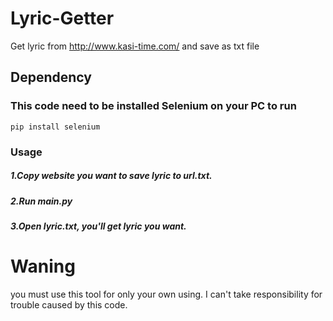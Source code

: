 # Lyric-Getter
Get lyric from http://www.kasi-time.com/ and save as txt file

## Dependency
### This code need to be installed Selenium on your PC to run
`pip install selenium`

### Usage
##### 1.Copy website you want to save lyric to url.txt.
##### 2.Run main.py
##### 3.Open lyric.txt, you'll get lyric you want.

# Waning
you must use this tool for only your own using.
I can't take responsibility for trouble caused by this code.
